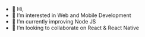 - 👋 Hi,
- 👀 I’m interested in Web and Mobile Development
- 🌱 I’m currently improving Node JS
- 💞️ I’m looking to collaborate on  React & React Native


<!---
kjamak/kjamak is a ✨ special ✨ repository because its `README.md` (this file) appears on your GitHub profile.
You can click the Preview link to take a look at your changes.
--->
